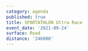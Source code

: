 ```yaml
---
category: agenda
published: true
title: SPARTATHLON Ultra Race
event_date: '2021-09-24'
surface: Road
distance: '246000'
---
```

